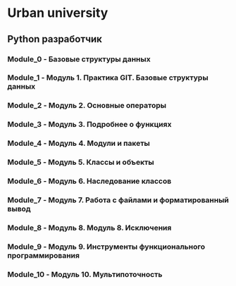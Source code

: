 # Urban university
## Python разработчик

### Module_0 - Базовые структуры данных
### Module_1 - Модуль 1. Практика GIT. Базовые структуры данных
### Module_2 - Модуль 2. Основные операторы
### Module_3 - Модуль 3. Подробнее о функциях
### Module_4 - Модуль 4. Модули и пакеты
### Module_5 - Модуль 5. Классы и объекты
### Module_6 - Модуль 6. Наследование классов
### Module_7 - Модуль 7. Работа с файлами и форматированный вывод
### Module_8 - Модуль 8. Модуль 8. Исключения
### Module_9 - Модуль 9. Инструменты функционального программирования
### Module_10 - Модуль 10. Мультипоточность
